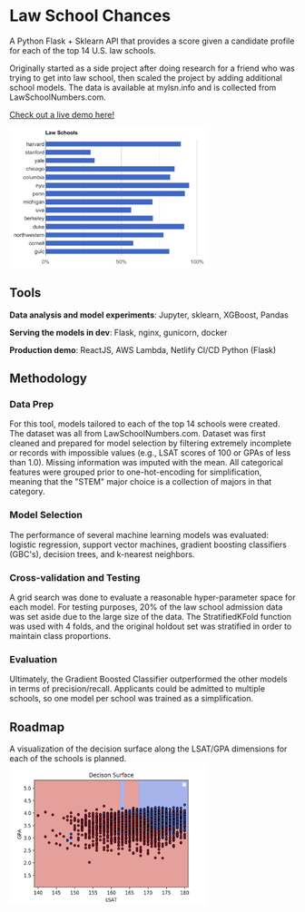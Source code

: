 # Law School Chances

A Python Flask + Sklearn API that provides a score given a candidate profile for each of the top 14 U.S. law schools.

Originally started as a side project after doing research for a friend who was trying to get into law school, then scaled the project by adding additional school models. The data is available at mylsn.info and is collected from LawSchoolNumbers.com.

[Check out a live demo here!](https://schoolpredict.com)

<img src="results.png" height="250" width="350" align="center">

## Tools
**Data analysis and model experiments**: Jupyter, sklearn, XGBoost, Pandas

**Serving the models in dev**: Flask, nginx, gunicorn, docker

**Production demo**: ReactJS, AWS Lambda, Netlify CI/CD Python (Flask)


## Methodology
### Data Prep
For this tool, models tailored to each of the top 14 schools were created. The dataset was all from LawSchoolNumbers.com. 
Dataset was first cleaned and prepared for model selection by filtering extremely incomplete or records with impossible values (e.g., LSAT scores of 100 or GPAs of less than 1.0). Missing information was imputed with the mean. All categorical features were grouped prior to one-hot-encoding for simplification, meaning that the "STEM" major choice is a collection of majors in that category.

### Model Selection
The performance of several machine learning models was evaluated: logistic regression, 
support vector machines, gradient boosting classifiers (GBC's), decision trees, and k-nearest neighbors.

### Cross-validation and Testing

A grid search was done to evaluate a reasonable hyper-parameter space for each model. For testing purposes,
20% of the law school admission data was set aside due to the large size of the data. The StratifiedKFold function was used with 4 folds, and the original holdout set was stratified in order to maintain class proportions.

### Evaluation
Ultimately, the Gradient Boosted Classifier outperformed the other models in terms of precision/recall. 
Applicants could be admitted to multiple schools, so one model per school was trained as a simplification.

## Roadmap

A visualization of the decision surface along the LSAT/GPA dimensions for each of the schools is planned. 
<img src="decision_surface.png" height="250" width="350" align="center">
